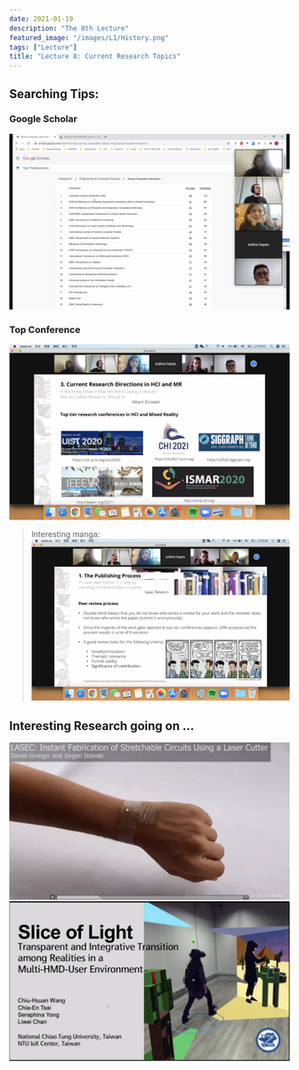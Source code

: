 ```yaml
---
date: 2021-01-19
description: "The 8th Lecture"
featured_image: "/images/L1/History.png"
tags: ["Lecture"]
title: "Lecture 8: Current Research Topics"
---
```


## Searching Tips:
### Google Scholar
![img](/images/courses/igd301/L8/scholar.png)
### Top Conference
![img](/images/courses/igd301/L8/conference.png)

> Interesting manga:
![img](/images/courses/igd301/L8/manga.png)

## Interesting Research going on ... 
[![Watch the video](/images/courses/igd301/L8/project1.png)](https://www.youtube.com/watch?v=bPdyKCxbOtk)
![img](/images/courses/igd301/L8/project2.png)





